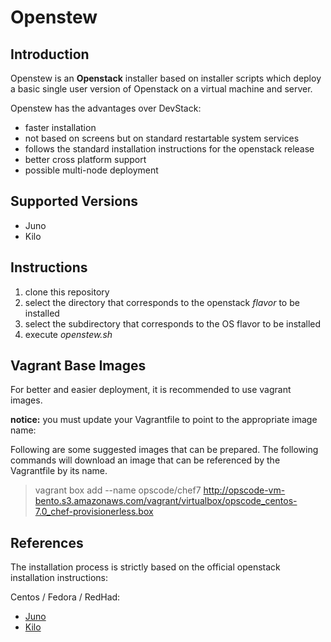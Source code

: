 # Openstew

## Introduction

Openstew is an **Openstack** installer based on installer scripts which deploy a basic single user version of Openstack on a virtual machine and server.

Openstew has the advantages over DevStack:

* faster installation
* not based on screens but on standard restartable system services
* follows the standard installation instructions for the openstack release
* better cross platform support
* possible multi-node deployment

## Supported Versions

* Juno
* Kilo

## Instructions

1. clone this repository
2. select the directory that corresponds to the openstack _flavor_ to be installed
3. select the subdirectory that corresponds to the OS flavor to be installed
4. execute _openstew.sh_

## Vagrant Base Images

For better and easier deployment, it is recommended to use vagrant images.

**notice:** you must update your Vagrantfile to point to the appropriate image name:

Following are some suggested images that can be prepared. The following commands will download an image that can be referenced by the Vagrantfile by its name.

> vagrant box add --name opscode/chef7 http://opscode-vm-bento.s3.amazonaws.com/vagrant/virtualbox/opscode_centos-7.0_chef-provisionerless.box


## References

The installation process is strictly based on the official openstack installation instructions:

Centos / Fedora / RedHad:

  * [Juno](http://docs.openstack.org/juno/install-guide/install/yum/content/)
  * [Kilo](http://docs.openstack.org/kilo/install-guide/install/yum/content/)

